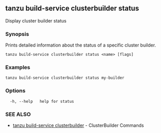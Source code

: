## tanzu build-service clusterbuilder status

Display cluster builder status

### Synopsis

Prints detailed information about the status of a specific cluster builder.

```
tanzu build-service clusterbuilder status <name> [flags]
```

### Examples

```
tanzu build-service clusterbuilder status my-builder
```

### Options

```
  -h, --help   help for status
```

### SEE ALSO

* [tanzu build-service clusterbuilder](tanzu_build-service_clusterbuilder.md)	 - ClusterBuilder Commands

